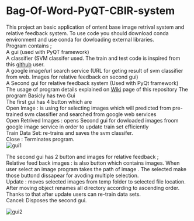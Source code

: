 # Bag-Of-Word-PyQT-CBIR-system
This project an basic application of ontent base image retrival system and relative feedback system.
To use code you should download conda environment and use conda for dowloading external libraries.<br />
Program contains ;<br />
A gui (used with PyQT framework)  <br />
A classifier (SVM classifer used. The train and test code is inspired from this [github](https://github.com/bikz05/bag-of-words) 
user.<br />
A google image/url search service (URL for geting result of svm classifier from web. Images for relative feedback on second gui)<br />
A Second gui for relative feedback system (Used with PyQt framework)<br />
The usage of program details explained on [Wiki](https://github.com/Candan26/Bag-Of-Word-PyQT-CBIR-system/wiki/About-Code-Description) page of this repository 
The program Basicly has two Gui <br />
The first gui has  4 button which are <br />
Open Image : is using for selecting images which will predicted from pre-trained svm classifier and searched from google web services <br />
Open Retrived Images : opens Second gui for dowloaded images froom google image service in order to update train set efficiently <br />
Train Data Set: re-trains and saves the svm classifer. <br />
Close : Terminates program. <br />
![gui1](https://user-images.githubusercontent.com/21033733/71325912-9c43b000-2504-11ea-938a-0378b017b7b7.png)

The second gui has 2 button  and images for relative feedback ; <br />
Relative feed back images : is also button  which contains images. When user select an image program takes 
the path of image . The selected make those buttond dissapear for avoding multiple selection.  <br />
Update : moves selected images from temp folder to selected file location. After moving object renames all
directory according to ascending order. Thanks to that after update users can re-train data sets.  <br />
Cancel: Disposes the second gui.


![gui2](https://user-images.githubusercontent.com/21033733/71325922-ac5b8f80-2504-11ea-8d4c-cf4ae7d9b9ec.png)
